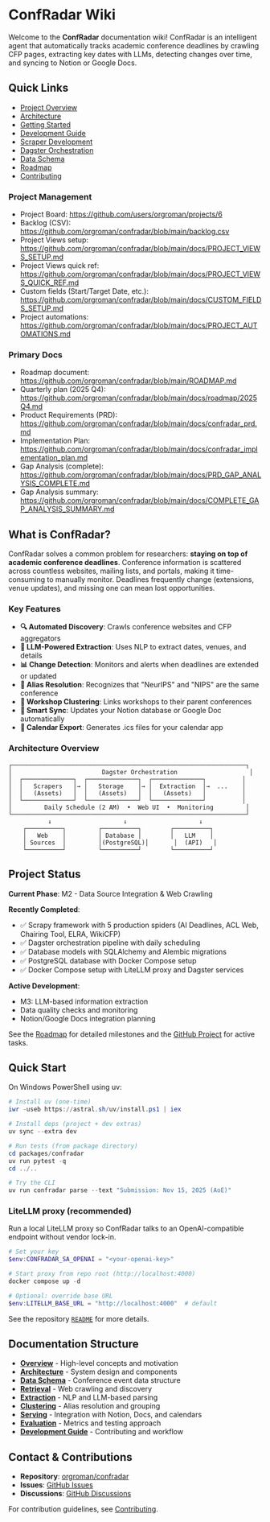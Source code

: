 # ConfRadar Wiki

Welcome to the **ConfRadar** documentation wiki! ConfRadar is an intelligent agent that automatically tracks academic conference deadlines by crawling CFP pages, extracting key dates with LLMs, detecting changes over time, and syncing to Notion or Google Docs.

## Quick Links

- [Project Overview](Overview)
- [Architecture](Architecture)
- [Getting Started](Getting-Started)
- [Development Guide](Development-Guide)
- [Scraper Development](Scraper-Development)
- [Dagster Orchestration](Dagster-Orchestration.md)
- [Data Schema](Data-Schema)
- [Roadmap](Roadmap)
- [Contributing](Contributing)

### Project Management

- Project Board: https://github.com/users/orgroman/projects/6
- Backlog (CSV): https://github.com/orgroman/confradar/blob/main/backlog.csv
- Project Views setup: https://github.com/orgroman/confradar/blob/main/docs/PROJECT_VIEWS_SETUP.md
- Project Views quick ref: https://github.com/orgroman/confradar/blob/main/docs/PROJECT_VIEWS_QUICK_REF.md
- Custom fields (Start/Target Date, etc.): https://github.com/orgroman/confradar/blob/main/docs/CUSTOM_FIELDS_SETUP.md
- Project automations: https://github.com/orgroman/confradar/blob/main/docs/PROJECT_AUTOMATIONS.md

### Primary Docs

- Roadmap document: https://github.com/orgroman/confradar/blob/main/ROADMAP.md
- Quarterly plan (2025 Q4): https://github.com/orgroman/confradar/blob/main/docs/roadmap/2025Q4.md
- Product Requirements (PRD): https://github.com/orgroman/confradar/blob/main/docs/confradar_prd.md
- Implementation Plan: https://github.com/orgroman/confradar/blob/main/docs/confradar_implementation_plan.md
- Gap Analysis (complete): https://github.com/orgroman/confradar/blob/main/docs/PRD_GAP_ANALYSIS_COMPLETE.md
- Gap Analysis summary: https://github.com/orgroman/confradar/blob/main/docs/COMPLETE_GAP_ANALYSIS_SUMMARY.md

## What is ConfRadar?

ConfRadar solves a common problem for researchers: **staying on top of academic conference deadlines**. Conference information is scattered across countless websites, mailing lists, and portals, making it time-consuming to manually monitor. Deadlines frequently change (extensions, venue updates), and missing one can mean lost opportunities.

### Key Features

- **🔍 Automated Discovery**: Crawls conference websites and CFP aggregators
- **🤖 LLM-Powered Extraction**: Uses NLP to extract dates, venues, and details
- **📊 Change Detection**: Monitors and alerts when deadlines are extended or updated
- **🔗 Alias Resolution**: Recognizes that "NeurIPS" and "NIPS" are the same conference
- **🎯 Workshop Clustering**: Links workshops to their parent conferences
- **📝 Smart Sync**: Updates your Notion database or Google Doc automatically
- **📅 Calendar Export**: Generates .ics files for your calendar app

### Architecture Overview

```
┌─────────────────────────────────────────────────────────────────┐
│                         Dagster Orchestration                    │
│  ┌──────────────┐  ┌──────────────┐  ┌──────────────┐          │
│  │   Scrapers   │→ │   Storage    │→ │  Extraction  │→  ...    │
│  │   (Assets)   │  │   (Assets)   │  │   (Assets)   │          │
│  └──────────────┘  └──────────────┘  └──────────────┘          │
│         Daily Schedule (2 AM)  •  Web UI  •  Monitoring         │
└─────────────────────────────────────────────────────────────────┘
           ↓                    ↓                    ↓
    ┌──────────┐         ┌──────────┐        ┌──────────┐
    │   Web    │         │ Database │        │   LLM    │
    │ Sources  │         │(PostgreSQL)│       │  (API)   │
    └──────────┘         └──────────┘        └──────────┘
```

## Project Status

**Current Phase**: M2 - Data Source Integration & Web Crawling

**Recently Completed**:
- ✅ Scrapy framework with 5 production spiders (AI Deadlines, ACL Web, Chairing Tool, ELRA, WikiCFP)
- ✅ Dagster orchestration pipeline with daily scheduling
- ✅ Database models with SQLAlchemy and Alembic migrations
- ✅ PostgreSQL database with Docker Compose setup
- ✅ Docker Compose setup with LiteLLM proxy and Dagster services

**Active Development**:
- M3: LLM-based information extraction
- Data quality checks and monitoring
- Notion/Google Docs integration planning

See the [Roadmap](Roadmap) for detailed milestones and the [GitHub Project](https://github.com/users/orgroman/projects/6) for active tasks.

## Quick Start

On Windows PowerShell using uv:

```powershell
# Install uv (one-time)
iwr -useb https://astral.sh/uv/install.ps1 | iex

# Install deps (project + dev extras)
uv sync --extra dev

# Run tests (from package directory)
cd packages/confradar
uv run pytest -q
cd ../..

# Try the CLI
uv run confradar parse --text "Submission: Nov 15, 2025 (AoE)"
```

### LiteLLM proxy (recommended)

Run a local LiteLLM proxy so ConfRadar talks to an OpenAI-compatible endpoint without vendor lock-in.

```powershell
# Set your key
$env:CONFRADAR_SA_OPENAI = "<your-openai-key>"

# Start proxy from repo root (http://localhost:4000)
docker compose up -d

# Optional: override base URL
$env:LITELLM_BASE_URL = "http://localhost:4000"  # default
```

See the repository [`README`](https://github.com/orgroman/confradar#readme) for more details.

## Documentation Structure

- **[Overview](Overview)** - High-level concepts and motivation
- **[Architecture](Architecture)** - System design and components
- **[Data Schema](Data-Schema)** - Conference event data structure
- **[Retrieval](Retrieval)** - Web crawling and discovery
- **[Extraction](Extraction)** - NLP and LLM-based parsing
- **[Clustering](Clustering)** - Alias resolution and grouping
- **[Serving](Serving)** - Integration with Notion, Docs, and calendars
- **[Evaluation](Evaluation)** - Metrics and testing approach
- **[Development Guide](Development-Guide)** - Contributing and workflow

## Contact & Contributions

- **Repository**: [orgroman/confradar](https://github.com/orgroman/confradar)
- **Issues**: [GitHub Issues](https://github.com/orgroman/confradar/issues)
- **Discussions**: [GitHub Discussions](https://github.com/orgroman/confradar/discussions)

For contribution guidelines, see [Contributing](Contributing).
